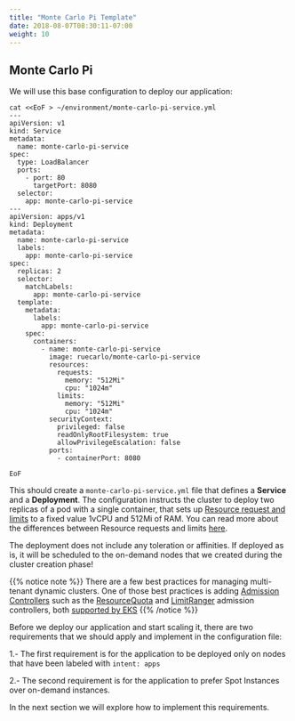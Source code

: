 ```yaml
---
title: "Monte Carlo Pi Template"
date: 2018-08-07T08:30:11-07:00
weight: 10
---
```


## Monte Carlo Pi 

We will use this base configuration to deploy our application:

```
cat <<EoF > ~/environment/monte-carlo-pi-service.yml
---
apiVersion: v1 
kind: Service 
metadata: 
  name: monte-carlo-pi-service 
spec: 
  type: LoadBalancer 
  ports: 
    - port: 80 
      targetPort: 8080 
  selector: 
    app: monte-carlo-pi-service 
--- 
apiVersion: apps/v1 
kind: Deployment 
metadata: 
  name: monte-carlo-pi-service 
  labels: 
    app: monte-carlo-pi-service 
spec: 
  replicas: 2 
  selector: 
    matchLabels: 
      app: monte-carlo-pi-service 
  template: 
    metadata: 
      labels: 
        app: monte-carlo-pi-service 
    spec: 
      containers: 
        - name: monte-carlo-pi-service 
          image: ruecarlo/monte-carlo-pi-service
          resources: 
            requests: 
              memory: "512Mi" 
              cpu: "1024m" 
            limits: 
              memory: "512Mi" 
              cpu: "1024m" 
          securityContext: 
            privileged: false 
            readOnlyRootFilesystem: true 
            allowPrivilegeEscalation: false 
          ports: 
            - containerPort: 8080 

EoF

```

This should create a `monte-carlo-pi-service.yml` file that defines a **Service** and a **Deployment**. The configuration instructs the cluster to deploy two replicas of a pod with a single container, that sets up [Resource request and limits](https://kubernetes.io/docs/concepts/configuration/manage-compute-resources-container/#resource-requests-and-limits-of-pod-and-container) to a fixed value 1vCPU and 512Mi of RAM. You can read more about the differences between Resource requests and limits [here](https://docs.aws.amazon.com/eks/latest/userguide/platform-versions.html).

The deployment does not include any toleration or affinities. If deployed as is, it will be scheduled to the on-demand nodes that we created during the cluster creation phase!


{{% notice note %}}
There are a few best practices for managing multi-tenant dynamic clusters. One of those best practices is adding [Admission Controllers](https://kubernetes.io/docs/reference/access-authn-authz/admission-controllers/) such as the [ResourceQuota](https://kubernetes.io/docs/reference/access-authn-authz/admission-controllers/#resourcequota) and [LimitRanger](https://kubernetes.io/docs/reference/access-authn-authz/admission-controllers/#limitranger) admission controllers, both [supported by EKS](https://docs.aws.amazon.com/eks/latest/userguide/platform-versions.html)
{{% /notice %}}


Before we deploy our application and start scaling it, there are two requirements that we should apply and implement in the configuration file:

 1.- The first requirement is for the application to be deployed only on nodes that have been labeled with `intent: apps`
 
 2.- The second requirement is for the application to prefer Spot Instances over on-demand instances.


In the next section we will explore how to implement this requirements.




